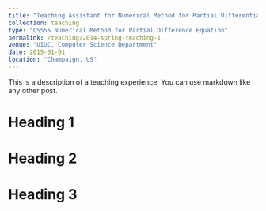 ```yaml
---
title: "Teaching Assistant for Numerical Method for Partial Differential Equation in Computer Science Department"
collection: teaching
type: "CS555 Numerical Method for Partial Difference Equation"
permalink: /teaching/2014-spring-teaching-1
venue: "UIUC, Computer Science Department"
date: 2015-01-01
location: "Champaign, US"
---
```


This is a description of a teaching experience. You can use markdown like any other post.

Heading 1
======

Heading 2
======

Heading 3
======
